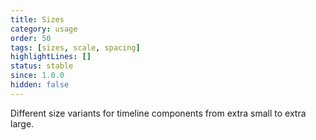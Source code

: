 ```yaml
---
title: Sizes
category: usage
order: 50
tags: [sizes, scale, spacing]
highlightLines: []
status: stable
since: 1.0.0
hidden: false
---
```


Different size variants for timeline components from extra small to extra large.
